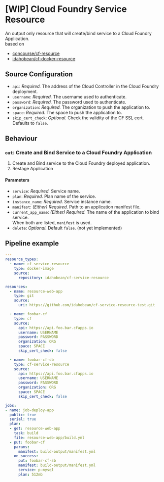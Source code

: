 # [WIP] Cloud Foundry Service Resource

An output only resource that will create/bind service to a
Cloud Foundry Application.  
based on  
* [concourse/cf-resource](https://github.com/concourse/cf-resource)  
* [idahobean/cf-docker-resource](https://github.com/idahobean/cf-docker-resource)

## Source Configuration

* `api`: *Required.* The address of the Cloud Controller in the Cloud Foundry
  deployment.
* `username`: *Required.* The username used to authenticate.
* `password`: *Required.* The password used to authenticate.
* `organization`: *Required.* The organization to push the application to.
* `space`: *Required.* The space to push the application to.
* `skip_cert_check`: *Optional.* Check the validity of the CF SSL cert.
  Defaults to `false`.

## Behaviour

### `out`: Create and Bind Service to a Cloud Foundry Application

1. Create and Bind service to the Cloud Foundry deployed application.
2. Restage Application

#### Parameters

* `service`: *Required.* Service name.
* `plan`: *Required.* Plan name of the service. 
* `instance_name`: *Required.* Service instance name.
* `manifest`: *(Either) Required.* Path to an application manifest file.
* `current_app_name`: *(Either) Required.* The name of the application to bind service.  
When both are listed, `manifest` is used.
* `delete`: *Optional.* Default `false`. (not yet implemented)

## Pipeline example

```yaml
---
resource_types:
  - name: cf-service-resource
    type: docker-image
    source:
      repository: idahobean/cf-service-resource

resources:
  - name: resource-web-app
    type: git
    source:
      uri: https://github.com/idahobean/cf-service-resource-test.git

  - name: foobar-cf
    type: cf
    source:
      api: https://api.foo.bar.cfapps.io
      username: USERNAME
      password: PASSWORD
      organization: ORG
      space: SPACE
      skip_cert_check: false

  - name: foobar-cf-sb
    type: cf-service-resource
    source:
      api: https://api.foo.bar.cfapps.io
      username: USERNAME
      password: PASSWORD
      organization: ORG
      space: SPACE
      skip_cert_check: false

jobs:
- name: job-deploy-app
  public: true
  serial: true
  plan:
  - get: resource-web-app
    task: build
    file: resource-web-app/build.yml
  - put: foobar-cf
    params:
      manifest: build-output/manifest.yml
    on_success:
      put: foobar-cf-sb
      manifest: build-output/manifest.yml
      service: p-mysql
      plan: 512mb  

```
